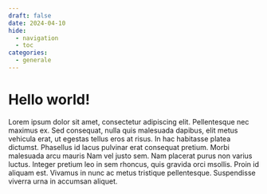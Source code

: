```yaml
---
draft: false
date: 2024-04-10
hide:
  - navigation
  - toc
categories:
  - generale
---
```


# Hello world!

Lorem ipsum dolor sit amet, consectetur adipiscing elit. Pellentesque nec
maximus ex. Sed consequat, nulla quis malesuada dapibus, elit metus vehicula
erat, ut egestas tellus eros at risus. In hac habitasse platea dictumst.
Phasellus id lacus pulvinar erat consequat pretium. Morbi malesuada arcu mauris
Nam vel justo sem. Nam placerat purus non varius luctus. Integer pretium leo in
sem rhoncus, quis gravida orci msollis. Proin id aliquam est. Vivamus in nunc ac
metus tristique pellentesque. Suspendisse viverra urna in accumsan aliquet.

